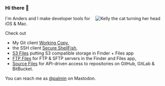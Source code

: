 ### Hi there 👋

<img align="right" src="https://github.com/user-attachments/assets/33c70571-2ff4-4e0d-89f7-93bbdd698947" alt="Kelly the cat turning her head" />

I'm Anders and I make developer tools for iOS & Mac. 

Check out 
* My Git client [Working Copy](https://workingcopy.app/),
* the SSH client [Secure ShellFish](https://secureshellfish.app/),
* [S3 Files](https://s3files.app/) putting S3 compatible storage in Finder + Files app 
* [FTP Files](https://ftpfiles.app/) for FTP & SFTP servers in the Finder and Files app,
* [Source Files](https://sourcefiles.app/) for API-driven access to repositories on GitHub, GitLab & BitBucket.

You can reach me as [@palmin](https://mastodon.social/@palmin) on Mastodon.
